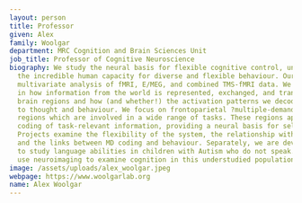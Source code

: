 ```yaml
---
layout: person
title: Professor
given: Alex
family: Woolgar
department: MRC Cognition and Brain Sciences Unit
job_title: Professor of Cognitive Neuroscience
biography: We study the neural basis for flexible cognitive control, underpinning
  the incredible human capacity for diverse and flexible behaviour. Our research uses
  multivariate analysis of fMRI, E/MEG, and combined TMS-fMRI data. We are interested
  in how information from the world is represented, exchanged, and transformed between
  brain regions and how (and whether!) the activation patterns we decode give rise
  to thought and behaviour. We focus on frontoparietal ?multiple-demand? (MD) brain
  regions which are involved in a wide range of tasks. These regions appear to prioritise
  coding of task-relevant information, providing a neural basis for selective attention.
  Projects examine the flexibility of the system, the relationship with visual cortices,
  and the links between MD coding and behaviour. Separately, we are developing methods
  to study language abilities in children with Autism who do not speak. We aim to
  use neuroimaging to examine cognition in this understudied population.
image: /assets/uploads/alex_woolgar.jpeg
webpage: https://www.woolgarlab.org
name: Alex Woolgar
---
```

